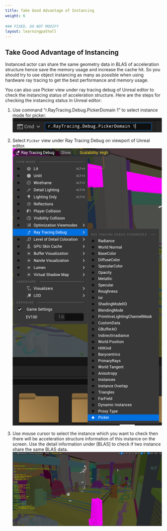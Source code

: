 ```yaml
---
title: Take Good Advantage of Instancing
weight: 6

### FIXED, DO NOT MODIFY
layout: learningpathall
---
```


## Take Good Advantage of Instancing
Instanced actor can share the same geometry data in BLAS of acceleration structure hence save the memory usage and increase the cache hit. So you should try to use object instancing as many as possible when using hardware ray tracing to get the best performance and memory usage. 

You can also use Picker view under ray tracing debug of Unreal editor to check the instancing status of acceleration structure. Here are the steps for checking the instancing status in Unreal editor:

1. Use command “r.RayTracing.Debug.PickerDomain 1” to select instance mode for picker.
![](images/picker-command.png)

1. Select `Picker` view under Ray Tracing Debug on viewport of Unreal editor.
![](images/picker-view.png)

1. Use mouse cursor to select the instance which you want to check then there will be acceleration structure information of this instance on the screen. Use the detail information under [BLAS] to check if two instance share the same BLAS data.
![](images/blas.png)
